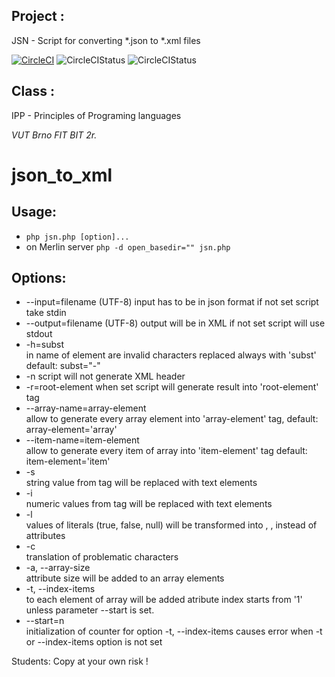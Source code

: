 ## Project :
JSN - Script for converting *.json to *.xml files

[![CircleCI](https://img.shields.io/circleci/project/github/RedSparr0w/node-csgo-parser/master.svg)](https://github.com/Tiboris/IPP-json-to-xml)
![CircleCIStatus](https://circleci.com/gh/Tiboris/IPP-json-to-xml.svg?style=shield&circle-token=:circle-token)
![CircleCIStatus](https://circleci.com/gh/Tiboris/IPP-json-to-xml.png?circle-token=:circle-token)

## Class :
IPP - Principles of Programing languages

*VUT Brno FIT BIT 2r.*


# json_to_xml

## Usage:
- `php jsn.php [option]...`
- on Merlin server `php -d open_basedir="" jsn.php`

## Options:
- --input=filename
	(UTF-8) input has to be in json format if not set script take stdin
- --output=filename
	(UTF-8) output will be in XML if not set script will use stdout
- -h=subst    
	in name of element are invalid characters replaced always with 'subst'  
	default: subst=\"-\"
- -n
	script will not generate XML header
- -r=root-element
	when set script will generate result into 'root-element' tag
- --array-name=array-element  
	allow to generate every array element into 'array-element' tag,
	default: array-element='array'
- --item-name=item-element    
 	allow to generate every item of array into 'item-element' tag
 	default: item-element='item'
- -s  
 	string value from tag will be replaced with text elements
- -i  
 	numeric values from tag will be replaced with text elements
- -l  
 	values of literals (true, false, null) will be transformed into
 	<true/>, <false/>, <null/> instead of attributes
- -c  
 	translation of problematic characters
- -a, --array-size    
 	attribute size will be added to an array elements
- -t, --index-items   
 	to each element of array will be added atribute index
 	starts from '1' unless parameter --start is set.
- --start=n   
 	initialization of counter for option -t, --index-items
 	causes error when -t or --index-items option is not set

 Students: Copy at your own risk ! 
